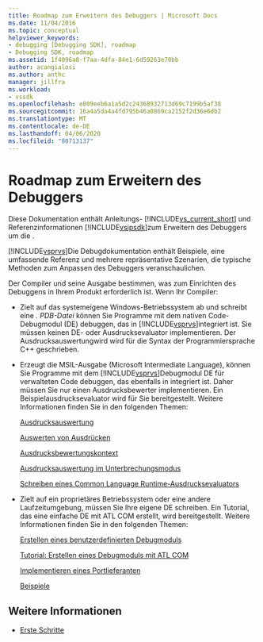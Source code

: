 ```yaml
---
title: Roadmap zum Erweitern des Debuggers | Microsoft Docs
ms.date: 11/04/2016
ms.topic: conceptual
helpviewer_keywords:
- debugging [Debugging SDK], roadmap
- Debugging SDK, roadmap
ms.assetid: 1f4096a8-f7aa-4dfa-84e1-6d59263e70bb
author: acangialosi
ms.author: anthc
manager: jillfra
ms.workload:
- vssdk
ms.openlocfilehash: e809eeb6a1a5d2c24368932713d69c7199b5af38
ms.sourcegitcommit: 16a4a5da4a4fd795b46a0869ca2152f2d36e6db2
ms.translationtype: MT
ms.contentlocale: de-DE
ms.lasthandoff: 04/06/2020
ms.locfileid: "80713137"
---
```

# <a name="roadmap-for-extending-the-debugger"></a>Roadmap zum Erweitern des Debuggers
Diese Dokumentation enthält Anleitungs- [!INCLUDE[vs_current_short](../../code-quality/includes/vs_current_short_md.md)] und Referenzinformationen [!INCLUDE[vsipsdk](../../extensibility/includes/vsipsdk_md.md)]zum Erweitern des Debuggers um die .

 [!INCLUDE[vsprvs](../../code-quality/includes/vsprvs_md.md)]Die Debugdokumentation enthält Beispiele, eine umfassende Referenz und mehrere repräsentative Szenarien, die typische Methoden zum Anpassen des Debuggers veranschaulichen.

 Der Compiler und seine Ausgabe bestimmen, was zum Einrichten des Debuggens in Ihrem Produkt erforderlich ist. Wenn Ihr Compiler:

- Zielt auf das systemeigene Windows-Betriebssystem ab und schreibt eine *. PDB-Datei* können Sie Programme mit dem nativen Code-Debugmodul (DE) debuggen, das in [!INCLUDE[vsprvs](../../code-quality/includes/vsprvs_md.md)]integriert ist. Sie müssen keinen DE- oder Ausdrucksevaluator implementieren. Der Ausdrucksauswertungwird wird für die Syntax der Programmiersprache C++ geschrieben.

- Erzeugt die MSIL-Ausgabe (Microsoft Intermediate Language), können Sie Programme mit dem [!INCLUDE[vsprvs](../../code-quality/includes/vsprvs_md.md)]Debugmodul DE für verwalteten Code debuggen, das ebenfalls in integriert ist. Daher müssen Sie nur einen Ausdrucksbewerter implementieren. Ein Beispielausdrucksevaluator wird für Sie bereitgestellt. Weitere Informationen finden Sie in den folgenden Themen:

   [Ausdrucksauswertung](../../extensibility/debugger/expression-evaluation-visual-studio-debugging-sdk.md)

   [Auswerten von Ausdrücken](../../extensibility/debugger/evaluating-expressions.md)

   [Ausdrucksbewertungskontext](../../extensibility/debugger/expression-evaluation-context.md)

   [Ausdrucksauswertung im Unterbrechungsmodus](../../extensibility/debugger/expression-evaluation-in-break-mode.md)

   [Schreiben eines Common Language Runtime-Ausdrucksevaluators](../../extensibility/debugger/writing-a-common-language-runtime-expression-evaluator.md)

- Zielt auf ein proprietäres Betriebssystem oder eine andere Laufzeitumgebung, müssen Sie Ihre eigene DE schreiben. Ein Tutorial, das eine einfache DE mit ATL COM erstellt, wird bereitgestellt. Weitere Informationen finden Sie in den folgenden Themen:

   [Erstellen eines benutzerdefinierten Debugmoduls](../../extensibility/debugger/creating-a-custom-debug-engine.md)

   [Tutorial: Erstellen eines Debugmoduls mit ATL COM](https://msdn.microsoft.com/library/9097b71e-1fe7-48f7-bc00-009e25940c24)

   [Implementieren eines Portlieferanten](../../extensibility/debugger/implementing-a-port-supplier.md)

   [Beispiele](../../extensibility/debugger/visual-studio-debugging-samples.md)

## <a name="see-also"></a>Weitere Informationen
- [Erste Schritte](../../extensibility/debugger/getting-started-with-debugger-extensibility.md)
